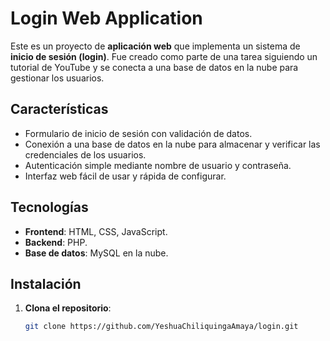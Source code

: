 # Login Web Application

Este es un proyecto de **aplicación web** que implementa un sistema de **inicio de sesión (login)**. Fue creado como parte de una tarea siguiendo un tutorial de YouTube y se conecta a una base de datos en la nube para gestionar los usuarios.

## Características

- Formulario de inicio de sesión con validación de datos.
- Conexión a una base de datos en la nube para almacenar y verificar las credenciales de los usuarios.
- Autenticación simple mediante nombre de usuario y contraseña.
- Interfaz web fácil de usar y rápida de configurar.

## Tecnologías

- **Frontend**: HTML, CSS, JavaScript.
- **Backend**: PHP.
- **Base de datos**: MySQL en la nube.

## Instalación

1. **Clona el repositorio**:
   ```bash
   git clone https://github.com/YeshuaChiliquingaAmaya/login.git
